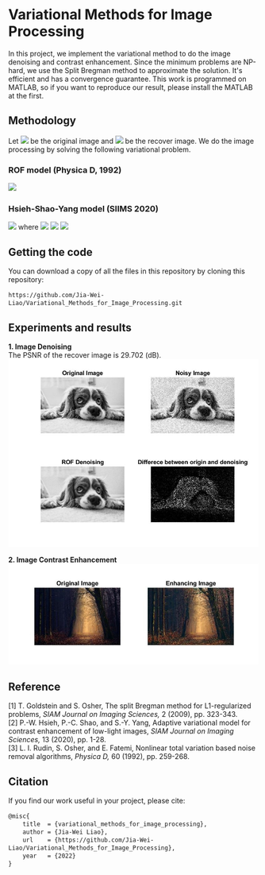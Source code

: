# Variational Methods for Image Processing

In this project, we implement the variational method to do the image denoising and contrast enhancement. Since the minimum problems are NP-hard, we use the Split Bregman method to approximate the solution. It's efficient and has a convergence guarantee. This work is programmed on MATLAB, so if you want to reproduce our result, please install the MATLAB at the first.

## Methodology
Let <img src="https://render.githubusercontent.com/render/math?math=$f$"> be the original image and <img src="https://render.githubusercontent.com/render/math?math=$u$"> be the recover image. We do the image processing by solving the following variational problem.    
### ROF model (Physica D, 1992) 
<img src="https://render.githubusercontent.com/render/math?math=$\displaystyle \min_{u \in BV(\Omega)} \left(\|u\|_{TV(\Omega)} %2B \frac{\lambda}{2} \int_\Omega (u-f)^2 dx \right)$">

### Hsieh-Shao-Yang model (SIIMS 2020)
<img src="https://render.githubusercontent.com/render/math?math=$\displaystyle \min_{u} \left(\frac{1}{2} \int_{\Omega} |\nabla u - \nabla h|^2 dx %2B \frac{\lambda}{2} \int_\Omega (u-g)^2 dx %2B \chi_{[0, 255]}(u) \right)$">  
where  
<img src="https://render.githubusercontent.com/render/math?math=$\displaystyle g(x)=\begin{cases} \alpha \bar{f}(x), \quad x \in \Omega_d \\ f(x), \quad x \in \Omega_b \end{cases},$">  <img src="https://render.githubusercontent.com/render/math?math=$\displaystyle h(x)=\begin{cases} \beta f(x), \quad x \in \Omega_d \\ f(x), \quad x \in \Omega_b \end{cases}, \text{and}$"> <img src="https://render.githubusercontent.com/render/math?math=$\displaystyle \chi_{[0, 255]}(u)=\begin{cases} 0, \quad \range(u) \subseteq [0, 255] \\ \infty, \quad \text{otherwise} \end{cases}$">


## Getting the code
You can download a copy of all the files in this repository by cloning this repository:
```
https://github.com/Jia-Wei-Liao/Variational_Methods_for_Image_Processing.git
```


## Experiments and results
**1. Image Denoising**  
The PSNR of the recover image is 29.702 (dB).  
![Image](https://github.com/Jia-Wei-Liao/Variational_Methods_for_Image_Processing/blob/main/result/denoising.jpg)  


**2. Image Contrast Enhancement**
![Image](https://github.com/Jia-Wei-Liao/Variational_Methods_for_Image_Processing/blob/main/result/enhancement.jpg)


## Reference
[1] T. Goldstein and S. Osher, The split Bregman method for L1-regularized problems, _SIAM Journal on Imaging Sciences,_ 2 (2009), pp. 323-343.  
[2] P.-W. Hsieh, P.-C. Shao, and S.-Y. Yang, Adaptive variational model for contrast enhancement of low-light images, _SIAM Journal on Imaging Sciences,_ 13 (2020), pp. 1-28.  
[3] L. I. Rudin, S. Osher, and E. Fatemi, Nonlinear total variation based noise removal algorithms, _Physica D,_ 60 (1992), pp. 259-268.  

## Citation
If you find our work useful in your project, please cite:
```
@misc{
    title  = {variational_methods_for_image_processing},
    author = {Jia-Wei Liao},
    url    = {https://github.com/Jia-Wei-Liao/Variational_Methods_for_Image_Processing},
    year   = {2022}
}
```
